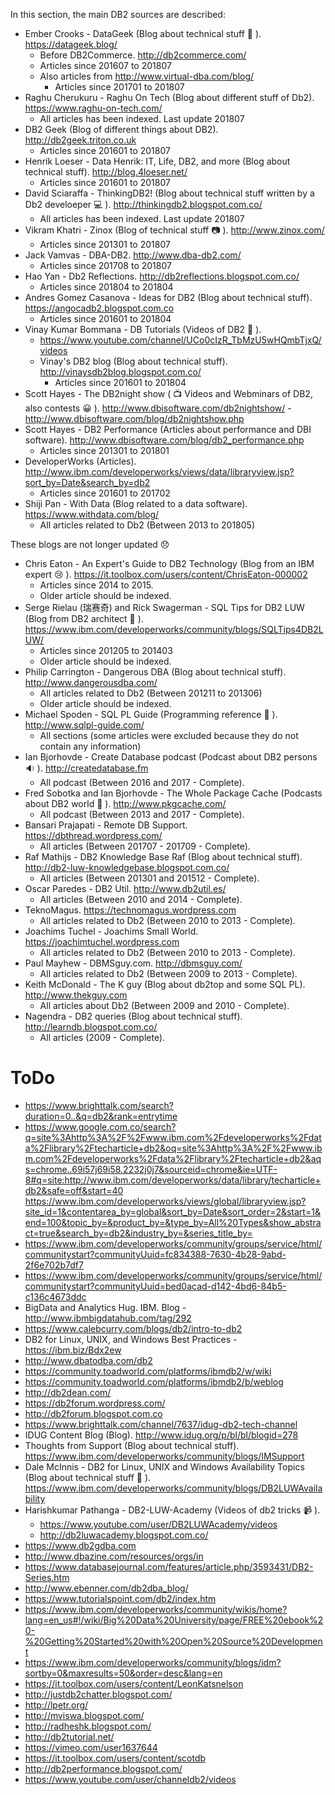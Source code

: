 In this section, the main DB2 sources are described:

* Ember Crooks - DataGeek (Blog about technical stuff 💃 ). https://datageek.blog/
  * Before DB2Commerce. http://db2commerce.com/
  * Articles since 201607 to 201807
  * Also articles from http://www.virtual-dba.com/blog/
    * Articles since 201701 to 201807
* Raghu Cherukuru - Raghu On Tech (Blog about different stuff of Db2). https://www.raghu-on-tech.com/
  * All articles has been indexed. Last update 201807
* DB2 Geek (Blog of different things about DB2). http://db2geek.triton.co.uk
  * Articles since 201601 to 201807
* Henrik Loeser - Data Henrik: IT, Life, DB2, and more (Blog about technical stuff). http://blog.4loeser.net/
  * Articles since 201601 to 201807
* David Sciaraffa - ThinkingDB2! (Blog about technical stuff written by a Db2 develoeper 💻 ). http://thinkingdb2.blogspot.com.co/
  * All articles has been indexed. Last update 201807
* Vikram Khatri - Zinox (Blog of technical stuff 📷 ). http://www.zinox.com/
  * Articles since 201301 to 201807
* Jack Vamvas - DBA-DB2. http://www.dba-db2.com/
  * Articles since 201708 to 201807
* Hao Yan - Db2 Reflections. http://db2reflections.blogspot.com.co/
  * Articles since 201804 to 201804
* Andres Gomez Casanova - Ideas for DB2 (Blog about technical stuff). https://angocadb2.blogspot.com.co
  * Articles since 201601 to 201804
* Vinay Kumar Bommana - DB Tutorials (Videos of DB2 🎥 ).
  * https://www.youtube.com/channel/UCo0cIzR_TbMzU5wHQmbTjxQ/videos
  * Vinay's DB2 blog (Blog about technical stuff). http://vinaysdb2blog.blogspot.com.co/
    * Articles since 201601 to 201804
* Scott Hayes - The DB2night show ( 📺  Videos and Webminars of DB2, also contests 😀 ). http://www.dbisoftware.com/db2nightshow/ - http://www.dbisoftware.com/blog/db2nightshow.php
* Scott Hayes - DB2 Performance (Articles about performance and DBI software). http://www.dbisoftware.com/blog/db2_performance.php
  * Articles since 201301 to 201801
* DeveloperWorks (Articles). http://www.ibm.com/developerworks/views/data/libraryview.jsp?sort_by=Date&search_by=db2
  * Articles since 201601 to 201702
* Shiji Pan - With Data (Blog related to a data software). https://www.withdata.com/blog/
  * All articles related to Db2 (Between 2013 to 201805)

These blogs are not longer updated 😞 

* Chris Eaton - An Expert's Guide to DB2 Technology (Blog from an IBM expert 😢 ). https://it.toolbox.com/users/content/ChrisEaton-000002
  * Articles since 2014 to 2015.
  * Older article should be indexed.
* Serge Rielau (瑞赛奇) and Rick Swagerman - SQL Tips for DB2 LUW (Blog from DB2 architect 🙈 ). https://www.ibm.com/developerworks/community/blogs/SQLTips4DB2LUW/
  * Articles since 201205 to 201403
  * Older article should be indexed.
* Philip Carrington - Dangerous DBA (Blog about technical stuff). http://www.dangerousdba.com/
  * All articles related to Db2 (Between 201211 to 201306)
  * Older article should be indexed.
* Michael Spoden - SQL PL Guide (Programming reference 🔡 ). http://www.sqlpl-guide.com/
  * All sections (some articles were excluded because they do not contain any information)
* Ian Bjorhovde - Create Database podcast (Podcast about DB2 persons 🔉 ). http://createdatabase.fm
  * All podcast (Between 2016 and 2017 - Complete).
* Fred Sobotka and Ian Bjorhovde - The Whole Package Cache (Podcasts about DB2 world 🎤 ). http://www.pkgcache.com/
  * All podcast (Between 2013 and 2017 - Complete).
* Bansari Prajapati - Remote DB Support. https://dbthread.wordpress.com/
  * All articles (Between 201707 - 201709 - Complete).
* Raf Mathijs - DB2 Knowledge Base Raf (Blog about technical stuff). http://db2-luw-knowledgebase.blogspot.com.co/
  * All articles (Between 201301 and 201512 - Complete).
* Oscar Paredes - DB2 Util. http://www.db2util.es/
  * All articles (Between 2010 and 2014 - Complete).
* TeknoMagus. https://technomagus.wordpress.com
  * All articles related to Db2 (Between 2010 to 2013 - Complete).
* Joachims Tuchel - Joachims Small World. https://joachimtuchel.wordpress.com
  * All articles related to Db2 (Between 2010 to 2013 - Complete).
* Paul Mayhew - DBMSguy.com. http://dbmsguy.com/
  * All articles related to Db2 (Between 2009 to 2013 - Complete).
* Keith McDonald - The K guy (Blog about db2top and some SQL PL). http://www.thekguy.com
  * All articles about Db2 (Between 2009 and 2010 - Complete).
* Nagendra - DB2 queries (Blog about technical stuff). http://learndb.blogspot.com.co/
  * All articles (2009 - Complete).

# ToDo

* https://www.brighttalk.com/search?duration=0..&q=db2&rank=entrytime
* https://www.google.com.co/search?q=site%3Ahttp%3A%2F%2Fwww.ibm.com%2Fdeveloperworks%2Fdata%2Flibrary%2Ftecharticle+db2&oq=site%3Ahttp%3A%2F%2Fwww.ibm.com%2Fdeveloperworks%2Fdata%2Flibrary%2Ftecharticle+db2&aqs=chrome..69i57j69i58.2232j0j7&sourceid=chrome&ie=UTF-8#q=site:http://www.ibm.com/developerworks/data/library/techarticle+db2&safe=off&start=40
https://www.ibm.com/developerworks/views/global/libraryview.jsp?site_id=1&contentarea_by=global&sort_by=Date&sort_order=2&start=1&end=100&topic_by=&product_by=&type_by=All%20Types&show_abstract=true&search_by=db2&industry_by=&series_title_by=
* https://www.ibm.com/developerworks/community/groups/service/html/communitystart?communityUuid=fc834388-7630-4b28-9abd-2f6e702b7df7
* https://www.ibm.com/developerworks/community/groups/service/html/communitystart?communityUuid=bed0acad-d142-4bd6-84b5-c136c4673ddc
* BigData and Analytics Hug. IBM. Blog - http://www.ibmbigdatahub.com/tag/292
* https://www.calebcurry.com/blogs/db2/intro-to-db2
* DB2 for Linux, UNIX, and Windows Best Practices - https://ibm.biz/Bdx2ew
* http://www.dbatodba.com/db2
* https://community.toadworld.com/platforms/ibmdb2/w/wiki
* https://community.toadworld.com/platforms/ibmdb2/b/weblog
* http://db2dean.com/
* https://db2forum.wordpress.com/
* http://db2forum.blogspot.com.co
* https://www.brighttalk.com/channel/7637/idug-db2-tech-channel
* IDUG Content Blog (Blog). http://www.idug.org/p/bl/bl/blogid=278
* Thoughts from Support (Blog about technical stuff). https://www.ibm.com/developerworks/community/blogs/IMSupport
* Dale McInnis - DB2 for Linux, UNIX and Windows Availability Topics (Blog about technical stuff 🍁 ). https://www.ibm.com/developerworks/community/blogs/DB2LUWAvailability
* Harishkumar Pathanga - DB2-LUW-Academy (Videos of db2 tricks 📹 ). 
  * https://www.youtube.com/user/DB2LUWAcademy/videos
  * http://db2luwacademy.blogspot.com.co/
* https://www.db2gdba.com
* http://www.dbazine.com/resources/orgs/in
* https://www.databasejournal.com/features/article.php/3593431/DB2-Series.htm
* http://www.ebenner.com/db2dba_blog/
* https://www.tutorialspoint.com/db2/index.htm
* https://www.ibm.com/developerworks/community/wikis/home?lang=en_us#!/wiki/Big%20Data%20University/page/FREE%20ebook%20-%20Getting%20Started%20with%20Open%20Source%20Development
* https://www.ibm.com/developerworks/community/blogs/idm?sortby=0&maxresults=50&order=desc&lang=en
* https://it.toolbox.com/users/content/LeonKatsnelson
* http://justdb2chatter.blogspot.com/
* http://lpetr.org/
* http://mviswa.blogspot.com/
* http://radheshk.blogspot.com/
* http://db2tutorial.net/
* https://vimeo.com/user1637644
* https://it.toolbox.com/users/content/scotdb
* http://db2performance.blogspot.com/
* https://www.youtube.com/user/channeldb2/videos